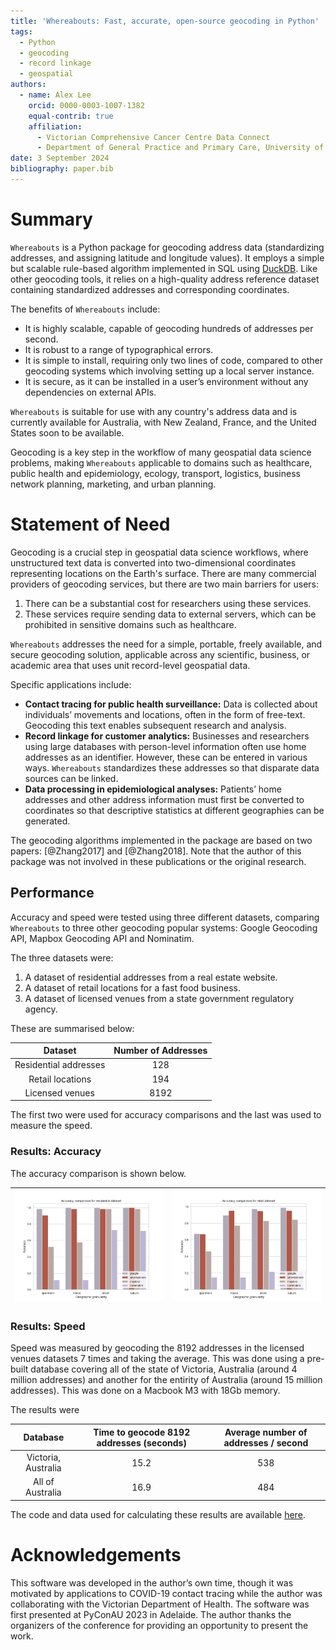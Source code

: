```yaml
---
title: 'Whereabouts: Fast, accurate, open-source geocoding in Python'
tags:
  - Python
  - geocoding
  - record linkage
  - geospatial
authors:
  - name: Alex Lee
    orcid: 0000-0003-1007-1382
    equal-contrib: true
    affiliation:
      - Victorian Comprehensive Cancer Centre Data Connect
      - Department of General Practice and Primary Care, University of Melbourne
date: 3 September 2024
bibliography: paper.bib
---
```


# Summary

`Whereabouts` is a Python package for geocoding address data (standardizing addresses, and assigning latitude and longitude values). It employs a simple but scalable rule-based algorithm implemented in SQL using [DuckDB](https://duckdb.org/). Like other geocoding tools, it relies on a high-quality address reference dataset containing standardized addresses and corresponding coordinates.

The benefits of `Whereabouts` include:

- It is highly scalable, capable of geocoding hundreds of addresses per second.
- It is robust to a range of typographical errors.
- It is simple to install, requiring only two lines of code, compared to other geocoding systems which involving setting up a local server instance.
- It is secure, as it can be installed in a user’s environment without any dependencies on external APIs.

`Whereabouts` is suitable for use with any country's address data and is currently available for Australia, with New Zealand, France, and the United States soon to be available.

Geocoding is a key step in the workflow of many geospatial data science problems, making `Whereabouts` applicable to domains such as healthcare, public health and epidemiology, ecology, transport, logistics, business network planning, marketing, and urban planning.

# Statement of Need

Geocoding is a crucial step in geospatial data science workflows, where unstructured text data is converted into two-dimensional coordinates representing locations on the Earth's surface. There are many commercial providers of geocoding services, but there are two main barriers for users:

1. There can be a substantial cost for researchers using these services.
2. These services require sending data to external servers, which can be prohibited in sensitive domains such as healthcare.

`Whereabouts` addresses the need for a simple, portable, freely available, and secure geocoding solution, applicable across any scientific, business, or academic area that uses unit record-level geospatial data.

Specific applications include:

- **Contact tracing for public health surveillance:** Data is collected about individuals’ movements and locations, often in the form of free-text. Geocoding this text enables subsequent research and analysis.
- **Record linkage for customer analytics:** Businesses and researchers using large databases with person-level information often use home addresses as an identifier. However, these can be entered in various ways. `Whereabouts` standardizes these addresses so that disparate data sources can be linked.
- **Data processing in epidemiological analyses:** Patients’ home addresses and other address information must first be converted to coordinates so that descriptive statistics at different geographies can be generated.

The geocoding algorithms implemented in the package are based on two papers: [@Zhang2017] and [@Zhang2018]. Note that the author of this package was not involved in these publications or the original research.

## Performance

Accuracy and speed were tested using three different datasets, comparing `Whereabouts` to three other geocoding popular systems: Google Geocoding API, Mapbox Geocoding API and Nominatim.

The three datasets were:

1. A dataset of residential addresses from a real estate website.
2. A dataset of retail locations for a fast food business.
3. A dataset of licensed venues from a state government regulatory agency.

These are summarised below:

| Dataset              | Number of Addresses |
|:----------------------:|:---------------------:|
| Residential addresses | 128                 |
| Retail locations      | 194                 |
| Licensed venues       | 8192                |

The first two were used for accuracy comparisons and the last was used to measure the speed.

### Results: Accuracy

The accuracy comparison is shown below.

| ![Figure 1](geocoder_comparison_residential_050924.png) | ![Figure 2](geocoder_comparison_retail_050924.png) |
|:--------------------------------:|:--------------------------------:|

### Results: Speed

Speed was measured by geocoding the 8192 addresses in the licensed venues datasets 7 times and taking the average. This was done using a pre-built database covering all of the state of Victoria, Australia (around 4 million addresses) and another for the entirity of Australia (around 15 million addresses). This was done on a Macbook M3 with 18Gb memory. 

The results were

| Database              | Time to geocode 8192 addresses (seconds) | Average number of addresses / second |
|:----------------------:|:---------------------:| :---------------------: |
| Victoria, Australia | 15.2                 | 538 | 
| All of Australia      | 16.9                 | 484 |

The code and data used for calculating these results are available [here](https://github.com/ajl2718/python_learning/whereabouts_testing/).

# Acknowledgements

This software was developed in the author’s own time, though it was motivated by applications to COVID-19 contact tracing while the author was collaborating with the Victorian Department of Health. The software was first presented at PyConAU 2023 in Adelaide. The author thanks the organizers of the conference for providing an opportunity to present the work.